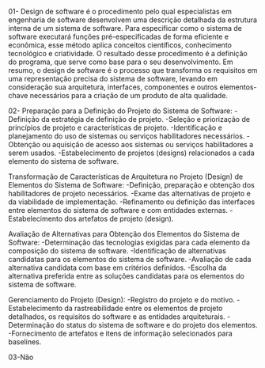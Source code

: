 01- Design de software é o procedimento pelo qual especialistas em engenharia de software desenvolvem uma descrição detalhada da estrutura interna de um sistema de software. Para especificar como o sistema de software executará funções pré-especificadas de forma eficiente e econômica, esse método aplica conceitos científicos, conhecimento tecnológico e criatividade. O resultado desse procedimento é a definição do programa, que serve como base para o seu desenvolvimento. Em resumo, o design de software é o processo que transforma os requisitos em uma representação precisa do sistema de software, levando em consideração sua arquitetura, interfaces, componentes e outros elementos-chave necessários para a criação de um produto de alta qualidade.


02- 
Preparação para a Definição do Projeto do Sistema de Software:
-Definição da estratégia de definição de projeto.
-Seleção e priorização de princípios de projeto e características de projeto.
-Identificação e planejamento do uso de sistemas ou serviços habilitadores necessários.
-Obtenção ou aquisição de acesso aos sistemas ou serviços habilitadores a serem usados.
-Estabelecimento de projetos (designs) relacionados a cada elemento do sistema de software.

Transformação de Características de Arquitetura no Projeto (Design) de Elementos do Sistema de Software:
-Definição, preparação e obtenção dos habilitadores de projeto necessários.
-Exame das alternativas de projeto e da viabilidade de implementação.
-Refinamento ou definição das interfaces entre elementos do sistema de software e com entidades externas.
-Estabelecimento dos artefatos de projeto (design).

Avaliação de Alternativas para Obtenção dos Elementos do Sistema de Software:
-Determinação das tecnologias exigidas para cada elemento da composição do sistema de software.
-Identificação de alternativas candidatas para os elementos do sistema de software.
-Avaliação de cada alternativa candidata com base em critérios definidos.
-Escolha da alternativa preferida entre as soluções candidatas para os elementos do sistema de software.

Gerenciamento do Projeto (Design):
-Registro do projeto e do motivo.
-Estabelecimento da rastreabilidade entre os elementos de projeto detalhados, os requisitos do software e as entidades arquiteturais.
-Determinação do status do sistema de software e do projeto dos elementos.
-Fornecimento de artefatos e itens de informação selecionados para baselines.

03-Não